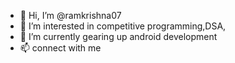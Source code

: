 - 👋 Hi, I’m @ramkrishna07
- 👀 I’m interested in competitive programming,DSA,
- 🌱 I’m currently gearing up android development
- 📫 connect with me 

<!---
ramkrishna07/ramkrishna07 is a ✨ special ✨ repository because its `README.md` (this file) appears on your GitHub profile.
You can click the Preview link to take a look at your changes.
--->
